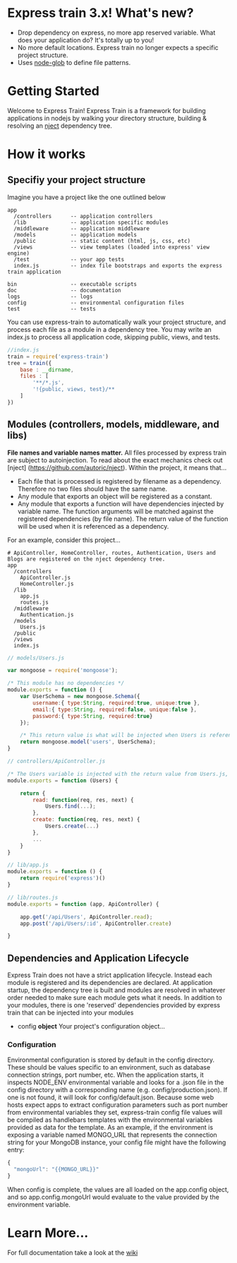 # Express train 3.x! What's new?

 - Drop dependency on express, no more app reserved variable. What does your application do? It's totally up to you!
 - No more default locations. Express train no longer expects a specific project structure.
 - Uses [node-glob](https://github.com/isaacs/node-glob) to define file patterns.

# Getting Started

Welcome to Express Train! Express Train is a framework for building applications in nodejs by walking your directory structure, building & resolving an [nject](https://github.com/autoric/nject) dependency tree.

# How it works

## Specifiy your project structure

Imagine you have a project like the one outlined below

```
app
  /controllers      -- application controllers
  /lib              -- application specific modules
  /middleware       -- application middleware
  /models           -- application models
  /public           -- static content (html, js, css, etc)
  /views            -- view templates (loaded into express' view engine)
  /test             -- your app tests
  index.js          -- index file bootstraps and exports the express train application

bin                 -- executable scripts
doc                 -- documentation
logs                -- logs
config              -- environmental configuration files
test                -- tests
```

You can use express-train to automatically walk your project structure, and process each file as a module in a dependency tree. You may write an index.js to process all application code, skipping public, views, and tests.

```javascript
//index.js
train = require('express-train')
tree = train({
    base : __dirname,
    files : [
        '**/*.js',
        '!{public, views, test}/**
    ]
})
```


## Modules (controllers, models, middleware, and libs)

**File names and variable names matter.** All files processed by express train are subject to autoinjection. To read about the exact mechanics check out [nject] (https://github.com/autoric/nject). Within the project, it means that...

 - Each file that is processed is registered by filename as a dependency. Therefore no two files should have the same name.
 - Any module that exports an object will be registered as a constant.
 - Any module that exports a function will have dependencies injected by variable name. The function arguments will be matched against the registered dependencies (by file name). The return value of the function will be used when it is referenced as a dependency.

For an example, consider this project...

```
# ApiController, HomeController, routes, Authentication, Users and Blogs are registered on the nject dependency tree.
app
  /controllers
    ApiController.js
    HomeController.js
  /lib
    app.js
    routes.js
  /middleware
    Authentication.js
  /models
    Users.js
  /public
  /views
  index.js
```



```javascript
// models/Users.js

var mongoose = require('mongoose');

/* This module has no dependencies */
module.exports = function () {
    var UserSchema = new mongoose.Schema({
        username:{ type:String, required:true, unique:true },
        email:{ type:String, required:false, unique:false },
        password:{ type:String, required:true}
    });

    /* This return value is what will be injected when Users is referenced */
    return mongoose.model('users', UserSchema);
}
```

```javascript
// controllers/ApiController.js

/* The Users variable is injected with the return value from Users.js, a mongoose model */
module.exports = function (Users) {

    return {
        read: function(req, res, next) {
            Users.find(...);
        },
        create: function(req, res, next) {
            Users.create(...)
        },
        ...
    }
}
```

```javascript
// lib/app.js
module.exports = function () {
    return require('express')()
}
```

```javascript
// lib/routes.js
module.exports = function (app, ApiController) {

    app.get('/api/Users', ApiController.read);
    app.post('/api/Users/:id', ApiController.create)

}
```

## Dependencies and Application Lifecycle

Express Train does not have a strict application lifecycle. Instead each module is registered and its dependencies are declared. At application startup, the dependency tree is built and modules are resolved in whatever order needed to make sure each module gets what it needs. In addition to your modules, there is one 'reserved' dependencies provided by express train that can be injected into your modules

 - config **object** Your project's configuration object...

### Configuration

Environmental configuration is stored by default in the config directory. These should be values specific to an environment, such as database connection strings, port number, etc. When the application starts, it inspects NODE_ENV environmental variable and looks for a .json file in the config directory with a corresponding name (e.g. config/production.json).  If one is not found, it will look for config/default.json.   Because some web hosts expect apps to extract configuration parameters such as port number from environmental variables they set, express-train config file values will be compiled as handlebars templates with the environmental variables provided as data for the template.  As an example, if the environment is exposing a variable named MONGO_URL that represents the connection string for your MongoDB instance, your config file might have the following entry:

```javascript
{
  "mongoUrl": "{{MONGO_URL}}"
}
```

When config is complete, the values are all loaded on the app.config object, and so app.config.mongoUrl would evaluate to the value provided by the environment variable.

# Learn More...

For full documentation take a look at the [wiki](https://github.com/autoric/express-train/wiki)
